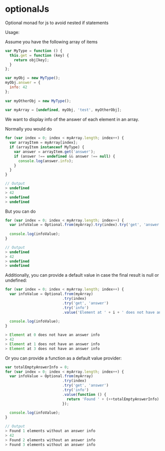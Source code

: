 optionalJs
==========

Optional monad for js to avoid nested if statements

Usage:

Assume you have the following array of items
````js
var MyType = function () {
  this.get = function (key) {
    return obj[key];
  }
};

var myObj = new MyType();
myObj.answer = {
  info: 42
};
  
var myOtherObj = new MyType();
  
var myArray = [undefined, myObj, 'test', myOtherObj];
````

We want to display info of the answer of each element in an array.

Normally you would do
````js
for (var index = 0; index < myArray.length; index++) {
  var arrayItem = myArray[index];
  if (arrayItem instanceof MyType) {
    var answer = arrayItem.get('answer');
    if (answer !== undefined && answer !== null) {
      console.log(answer.info);
    }
  }
}

// Output
> undefined
> 42
> undefined
> undefined

````

But you can do
````js
for (var index = 0; index < myArray.length; index++) {
  var infoValue = Optional.from(myArray).try(index).try('get', 'answer').try('info').value();
  
  console.log(infoValue);
}

// Output
> undefined
> 42
> undefined
> undefined

````

Additionally, you can provide a default value in case the final result is null or undefined:
````js
for (var index = 0; index < myArray.length; index++) {
  var infoValue = Optional.from(myArray)
                          .try(index)
                          .try('get', 'answer')
                          .try('info')
                          .value('Element at ' + i + ' does not have an answer info');
  
  console.log(infoValue);
}

> Element at 0 does not have an answer info
> 42
> Element at 1 does not have an answer info
> Element at 3 does not have an answer info

````

Or you can provide a function as a default value provider:
````js
var totalEmptyAnswerInfo = 0;
for (var index = 0; index < myArray.length; index++) {
  var infoValue = Optional.from(myArray)
                          .try(index)
                          .try('get', 'answer')
                          .try('info')
                          .value(function () {
                            return 'Found ' + (++totalEmptyAnswerInfo) + ' elements without an answer info';
                          });
  
  console.log(infoValue);
}

// Output
> Found 1 elements without an answer info
> 42
> Found 2 elements without an answer info
> Found 3 elements without an answer info

````
